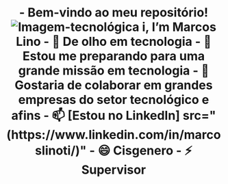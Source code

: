 <h1 align="center"> - Bem-vindo ao meu repositório! 
 <picture>
 <source media="(prefers-color-scheme: dark)" srcset="![network](https://github.com/user-attachments/assets/bb9a557f-6396-4c0c-b768-4274d7c31c19)">
 <source media="(prefers-color-scheme: light)" srcset="![network](https://github.com/user-attachments/assets/bb9a557f-6396-4c0c-b768-4274d7c31c19)">
 <img alt="Imagem-tecnológica" src="https://github.com/user-attachments/assets/bb9a557f-6396-4c0c-b768-4274d7c31c19.png">
</picture> 
i, I’m Marcos Lino
- 👀 De olho em tecnologia
- 🌱 Estou me preparando para uma grande missão em tecnologia
- 💞️ Gostaria de colaborar em grandes empresas do setor tecnológico e afins
- 📫 [Estou no LinkedIn] src="(https://www.linkedin.com/in/marcoslinoti/)"
- 😄 Cisgenero
- ⚡ Supervisor

<!---
linomar31/linomar31 is a ✨ special ✨ repository because its `README.md` (this file) appears on your GitHub profile.
You can click the Preview link to take a look at your changes.
--->
